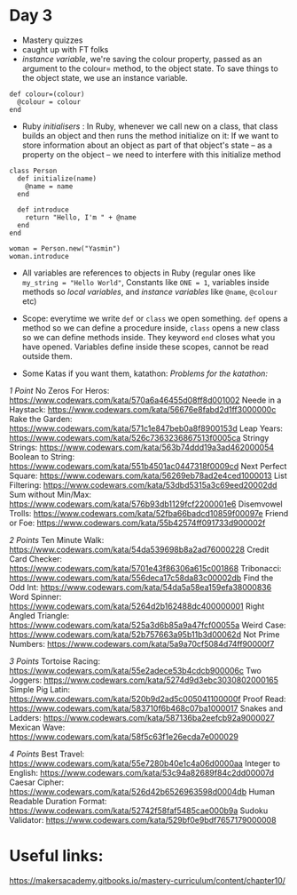 # Day 3

- Mastery quizzes
- caught up with FT folks
- *instance variable*, we're saving the colour property, passed as an argument to the colour= method, to the object state. 
To save things to the object state, we use an instance variable.

```
def colour=(colour)
  @colour = colour
end
```
- Ruby *initialisers* : In Ruby, whenever we call new on a class, that class builds an object and then runs the method initialize on it:
If we want to store information about an object as part of that object's state – as a property on the object – we need to interfere with this initialize method

```
class Person
  def initialize(name)
    @name = name
  end

  def introduce
    return "Hello, I'm " + @name
  end
end

woman = Person.new("Yasmin")
woman.introduce
```
- All variables are references to objects in Ruby (regular ones like `my_string = "Hello World"`, Constants like `ONE = 1`, variables inside methods so *local variables*, and *instance variables* like `@name`, `@colour` etc)

- Scope: everytime we write `def` or `class` we open something. `def` opens a method so we can define a procedure inside, `class` opens a new class so we can define methods inside. They keyword `end` closes what you have opened. Variables define inside these scopes, cannot be read outside them.

- Some Katas if you want them, katathon:
*Problems for the katathon:*

*1 Point*
No Zeros For Heros: https://www.codewars.com/kata/570a6a46455d08ff8d001002
Neede in a Haystack:  https://www.codewars.com/kata/56676e8fabd2d1ff3000000c
Rake the Garden: https://www.codewars.com/kata/571c1e847beb0a8f8900153d
Leap Years: https://www.codewars.com/kata/526c7363236867513f0005ca
Stringy Strings: https://www.codewars.com/kata/563b74ddd19a3ad462000054
Boolean to String: https://www.codewars.com/kata/551b4501ac0447318f0009cd
Next Perfect Square: https://www.codewars.com/kata/56269eb78ad2e4ced1000013
List Filtering: https://www.codewars.com/kata/53dbd5315a3c69eed20002dd
Sum without Min/Max: https://www.codewars.com/kata/576b93db1129fcf2200001e6
Disemvowel Trolls: https://www.codewars.com/kata/52fba66badcd10859f00097e
Friend or Foe: https://www.codewars.com/kata/55b42574ff091733d900002f

*2 Points*
Ten Minute Walk: https://www.codewars.com/kata/54da539698b8a2ad76000228
Credit Card Checker: https://www.codewars.com/kata/5701e43f86306a615c001868
Tribonacci: https://www.codewars.com/kata/556deca17c58da83c00002db
Find the Odd Int: https://www.codewars.com/kata/54da5a58ea159efa38000836
Word Spinner: https://www.codewars.com/kata/5264d2b162488dc400000001
Right Angled Triangle: https://www.codewars.com/kata/525a3d6b85a9a47fcf00055a
Weird Case: https://www.codewars.com/kata/52b757663a95b11b3d00062d
Not Prime Numbers: https://www.codewars.com/kata/5a9a70cf5084d74ff90000f7

*3 Points*
Tortoise Racing: https://www.codewars.com/kata/55e2adece53b4cdcb900006c
Two Joggers: https://www.codewars.com/kata/5274d9d3ebc3030802000165
Simple Pig Latin:  https://www.codewars.com/kata/520b9d2ad5c005041100000f
Proof Read: https://www.codewars.com/kata/583710f6b468c07ba1000017
Snakes and Ladders: https://www.codewars.com/kata/587136ba2eefcb92a9000027
Mexican Wave: https://www.codewars.com/kata/58f5c63f1e26ecda7e000029

*4 Points*
Best Travel: https://www.codewars.com/kata/55e7280b40e1c4a06d0000aa
Integer to English: https://www.codewars.com/kata/53c94a82689f84c2dd00007d
Caesar Cipher: https://www.codewars.com/kata/526d42b6526963598d0004db
Human Readable Duration Format: https://www.codewars.com/kata/52742f58faf5485cae000b9a
Sudoku Validator: https://www.codewars.com/kata/529bf0e9bdf7657179000008

# Useful links: 

https://makersacademy.gitbooks.io/mastery-curriculum/content/chapter10/